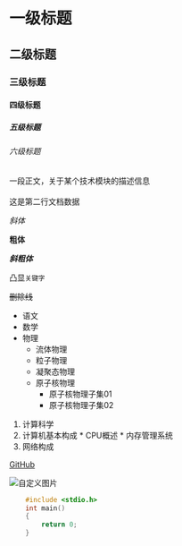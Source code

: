 
# 一级标题
## 二级标题
### 三级标题
#### 四级标题
##### 五级标题
###### 六级标题

一段正文，关于某个技术模块的描述信息<br><br>
这是第二行文档数据

*斜体*

**粗体**

***斜粗体***

凸显`关键字`

~~删除线~~


* 语文
* 数学
* 物理
  * 流体物理
  * 粒子物理
  * 凝聚态物理
  * 原子核物理
    * 原子核物理子集01
    * 原子核物理子集02

1. 计算科学
  1. 计算机基本构成
    * CPU概述
    * 内存管理系统
  2. 网络构成

[GitHub](https://github.com/sdgdo/test1)

![自定义图片](C://Users//cjn//Desktop//xxx.jpg)

```c
	#include <stdio.h>
	int main()
	{
		return 0;
	}
```

